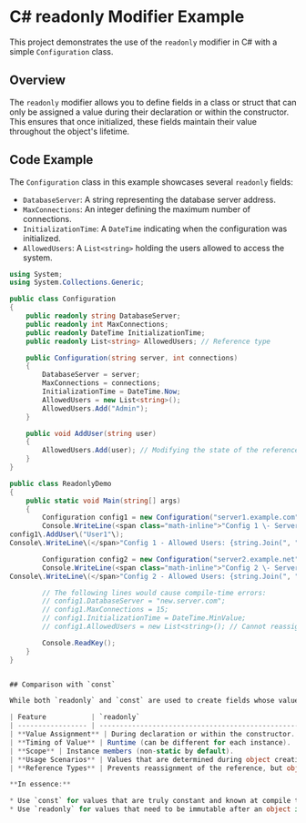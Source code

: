# C# readonly Modifier Example

This project demonstrates the use of the `readonly` modifier in C# with a simple `Configuration` class.

## Overview

The `readonly` modifier allows you to define fields in a class or struct that can only be assigned a value during their declaration or within the constructor. This ensures that once initialized, these fields maintain their value throughout the object's lifetime.

## Code Example

The `Configuration` class in this example showcases several `readonly` fields:

- `DatabaseServer`: A string representing the database server address.
- `MaxConnections`: An integer defining the maximum number of connections.
- `InitializationTime`: A `DateTime` indicating when the configuration was initialized.
- `AllowedUsers`: A `List<string>` holding the users allowed to access the system.

```csharp
using System;
using System.Collections.Generic;

public class Configuration
{
    public readonly string DatabaseServer;
    public readonly int MaxConnections;
    public readonly DateTime InitializationTime;
    public readonly List<string> AllowedUsers; // Reference type

    public Configuration(string server, int connections)
    {
        DatabaseServer = server;
        MaxConnections = connections;
        InitializationTime = DateTime.Now;
        AllowedUsers = new List<string>();
        AllowedUsers.Add("Admin");
    }

    public void AddUser(string user)
    {
        AllowedUsers.Add(user); // Modifying the state of the referenced object is allowed
    }
}

public class ReadonlyDemo
{
    public static void Main(string[] args)
    {
        Configuration config1 = new Configuration("server1.example.com", 10);
        Console.WriteLine(<span class="math-inline">"Config 1 \- Server\: \{config1\.DatabaseServer\}, Max Connections\: \{config1\.MaxConnections\}, Initialized\: \{config1\.InitializationTime\}"\);
config1\.AddUser\("User1"\);
Console\.WriteLine\(</span>"Config 1 - Allowed Users: {string.Join(", ", config1.AllowedUsers)}");

        Configuration config2 = new Configuration("server2.example.net", 20);
        Console.WriteLine(<span class="math-inline">"Config 2 \- Server\: \{config2\.DatabaseServer\}, Max Connections\: \{config2\.MaxConnections\}, Initialized\: \{config2\.InitializationTime\}"\);
Console\.WriteLine\(</span>"Config 2 - Allowed Users: {string.Join(", ", config2.AllowedUsers)}");

        // The following lines would cause compile-time errors:
        // config1.DatabaseServer = "new.server.com";
        // config1.MaxConnections = 15;
        // config1.InitializationTime = DateTime.MinValue;
        // config1.AllowedUsers = new List<string>(); // Cannot reassign the list

        Console.ReadKey();
    }
}


## Comparison with `const`

While both `readonly` and `const` are used to create fields whose values cannot be changed after initialization, there are key differences:

| Feature           | `readonly`                                                | `const`                                                    |
| ----------------- | --------------------------------------------------------- | ---------------------------------------------------------- |
| **Value Assignment** | During declaration or within the constructor.           | Must be assigned a value during declaration.               |
| **Timing of Value** | Runtime (can be different for each instance).           | Compile-time (value must be known at compile time).        |
| **Scope** | Instance members (non-static by default).                | Static members (implicitly static).                        |
| **Usage Scenarios** | Values that are determined during object creation.      | True constants, known at compile time (e.g., Math.PI).     |
| **Reference Types** | Prevents reassignment of the reference, but object state can be modified (if not immutable). | For value types only (structs, enums, primitive types). Reference types cannot be `const` in the same way. |

**In essence:**

* Use `const` for values that are truly constant and known at compile time across all instances of a class.
* Use `readonly` for values that need to be immutable after an object is created but might be different for each instance or whose value is determined during runtime (e.g., based on constructor parameters or system time).
```
